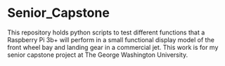# Senior_Capstone
This repository holds python scripts to test different functions that a Raspberry Pi 3b+ will perform in a small functional display model of the front wheel bay and landing gear in a commercial jet. This work is for my senior capstone project at The George Washington University.
